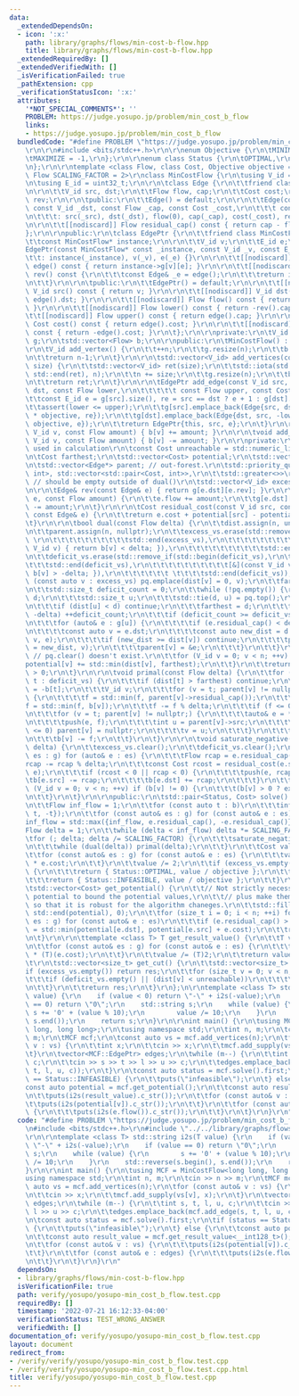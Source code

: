 ```yaml
---
data:
  _extendedDependsOn:
  - icon: ':x:'
    path: library/graphs/flows/min-cost-b-flow.hpp
    title: library/graphs/flows/min-cost-b-flow.hpp
  _extendedRequiredBy: []
  _extendedVerifiedWith: []
  _isVerificationFailed: true
  _pathExtension: cpp
  _verificationStatusIcon: ':x:'
  attributes:
    '*NOT_SPECIAL_COMMENTS*': ''
    PROBLEM: https://judge.yosupo.jp/problem/min_cost_b_flow
    links:
    - https://judge.yosupo.jp/problem/min_cost_b_flow
  bundledCode: "#define PROBLEM \"https://judge.yosupo.jp/problem/min_cost_b_flow\"\
    \r\n\r\n#include <bits/stdc++.h>\r\n\r\nenum Objective {\r\n\tMINIMIZE = 1,\r\n\
    \tMAXIMIZE = -1,\r\n};\r\n\r\nenum class Status {\r\n\tOPTIMAL,\r\n\tINFEASIBLE,\r\
    \n};\r\n\r\ntemplate <class Flow, class Cost, Objective objective = Objective::MINIMIZE,\
    \ Flow SCALING_FACTOR = 2>\r\nclass MinCostFlow {\r\n\tusing V_id = uint32_t;\r\
    \n\tusing E_id = uint32_t;\r\n\r\n\tclass Edge {\r\n\t\tfriend class MinCostFlow;\r\
    \n\r\n\t\tV_id src, dst;\r\n\t\tFlow flow, cap;\r\n\t\tCost cost;\r\n\t\tE_id\
    \ rev;\r\n\r\n\tpublic:\r\n\t\tEdge() = default;\r\n\r\n\t\tEdge(const V_id _src,\
    \ const V_id _dst, const Flow _cap, const Cost _cost,\r\n\t\t\t const E_id _rev)\r\
    \n\t\t\t: src(_src), dst(_dst), flow(0), cap(_cap), cost(_cost), rev(_rev) {}\r\
    \n\r\n\t\t[[nodiscard]] Flow residual_cap() const { return cap - flow; }\r\n\t\
    };\r\n\r\npublic:\r\n\tclass EdgePtr {\r\n\t\tfriend class MinCostFlow;\r\n\r\n\
    \t\tconst MinCostFlow* instance;\r\n\r\n\t\tV_id v;\r\n\t\tE_id e;\r\n\r\n\t\t\
    EdgePtr(const MinCostFlow* const _instance, const V_id _v, const E_id _e)\r\n\t\
    \t\t: instance(_instance), v(_v), e(_e) {}\r\n\r\n\t\t[[nodiscard]] const Edge&\
    \ edge() const { return instance->g[v][e]; }\r\n\r\n\t\t[[nodiscard]] const Edge&\
    \ rev() const {\r\n\t\t\tconst Edge& _e = edge();\r\n\t\t\treturn instance->g[_e.dst][_e.rev];\r\
    \n\t\t}\r\n\r\n\tpublic:\r\n\t\tEdgePtr() = default;\r\n\r\n\t\t[[nodiscard]]\
    \ V_id src() const { return v; }\r\n\r\n\t\t[[nodiscard]] V_id dst() const { return\
    \ edge().dst; }\r\n\r\n\t\t[[nodiscard]] Flow flow() const { return edge().flow;\
    \ }\r\n\r\n\t\t[[nodiscard]] Flow lower() const { return -rev().cap; }\r\n\r\n\
    \t\t[[nodiscard]] Flow upper() const { return edge().cap; }\r\n\r\n\t\t[[nodiscard]]\
    \ Cost cost() const { return edge().cost; }\r\n\r\n\t\t[[nodiscard]] Cost gain()\
    \ const { return -edge().cost; }\r\n\t};\r\n\r\nprivate:\r\n\tV_id n;\r\n\tstd::vector<std::vector<Edge>>\
    \ g;\r\n\tstd::vector<Flow> b;\r\n\r\npublic:\r\n\tMinCostFlow() : n(0) {}\r\n\
    \r\n\tV_id add_vertex() {\r\n\t\t++n;\r\n\t\tg.resize(n);\r\n\t\tb.resize(n);\r\
    \n\t\treturn n-1;\r\n\t}\r\n\r\n\tstd::vector<V_id> add_vertices(const size_t\
    \ size) {\r\n\t\tstd::vector<V_id> ret(size);\r\n\t\tstd::iota(std::begin(ret),\
    \ std::end(ret), n);\r\n\t\tn += size;\r\n\t\tg.resize(n);\r\n\t\tb.resize(n);\r\
    \n\t\treturn ret;\r\n\t}\r\n\r\n\tEdgePtr add_edge(const V_id src, const V_id\
    \ dst, const Flow lower,\r\n\t\t\t\t\t const Flow upper, const Cost cost) {\r\n\
    \t\tconst E_id e = g[src].size(), re = src == dst ? e + 1 : g[dst].size();\r\n\
    \t\tassert(lower <= upper);\r\n\t\tg[src].emplace_back(Edge{src, dst, upper, cost\
    \ * objective, re});\r\n\t\tg[dst].emplace_back(Edge{dst, src, -lower, -cost *\
    \ objective, e});\r\n\t\treturn EdgePtr{this, src, e};\r\n\t}\r\n\r\n\tvoid add_supply(const\
    \ V_id v, const Flow amount) { b[v] += amount; }\r\n\r\n\tvoid add_demand(const\
    \ V_id v, const Flow amount) { b[v] -= amount; }\r\n\r\nprivate:\r\n\t// Variables\
    \ used in calculation\r\n\tconst Cost unreachable = std::numeric_limits<Cost>::max();\r\
    \n\tCost farthest;\r\n\tstd::vector<Cost> potential;\r\n\tstd::vector<Cost> dist;\r\
    \n\tstd::vector<Edge*> parent; // out-forest.\r\n\tstd::priority_queue<std::pair<Cost,\
    \ int>, std::vector<std::pair<Cost, int>>,\r\n\t\tstd::greater<>>\r\n\t\t\tpq;\
    \ // should be empty outside of dual()\r\n\tstd::vector<V_id> excess_vs, deficit_vs;\r\
    \n\r\n\tEdge& rev(const Edge& e) { return g[e.dst][e.rev]; }\r\n\r\n\tvoid push(Edge&\
    \ e, const Flow amount) {\r\n\t\te.flow += amount;\r\n\t\tg[e.dst][e.rev].flow\
    \ -= amount;\r\n\t}\r\n\r\n\tCost residual_cost(const V_id src, const V_id dst,\
    \ const Edge& e) {\r\n\t\treturn e.cost + potential[src] - potential[dst];\r\n\
    \t}\r\n\r\n\tbool dual(const Flow delta) {\r\n\t\tdist.assign(n, unreachable);\r\
    \n\t\tparent.assign(n, nullptr);\r\n\t\texcess_vs.erase(std::remove_if(std::begin(excess_vs),\
    \ \r\n\t\t\t\t\t\t\t\t\t\tstd::end(excess_vs),\r\n\t\t\t\t\t\t\t\t\t\t[&](const\
    \ V_id v) { return b[v] < delta; }),\r\n\t\t\t\t\t\t\t\t\t\tstd::end(excess_vs));\r\
    \n\t\tdeficit_vs.erase(std::remove_if(std::begin(deficit_vs),\r\n\t\t\t\t\t\t\t\
    \t\t\tstd::end(deficit_vs),\r\n\t\t\t\t\t\t\t\t\t\t[&](const V_id v) { return\
    \ b[v] > -delta; }),\r\n\t\t\t\t\t\t \t\t\t\tstd::end(deficit_vs));\r\n\t\tfor\
    \ (const auto v : excess_vs) pq.emplace(dist[v] = 0, v);\r\n\t\tfarthest = 0;\r\
    \n\t\tstd::size_t deficit_count = 0;\r\n\t\twhile (!pq.empty()) {\r\n\t\t\tCost\
    \ d;\r\n\t\t\tstd::size_t u;\r\n\t\t\tstd::tie(d, u) = pq.top();\r\n\t\t\tpq.pop();\r\
    \n\t\t\tif (dist[u] < d) continue;\r\n\t\t\tfarthest = d;\r\n\t\t\tif (b[u] <=\
    \ -delta) ++deficit_count;\r\n\t\t\tif (deficit_count >= deficit_vs.size()) break;\r\
    \n\t\t\tfor (auto& e : g[u]) {\r\n\t\t\t\tif (e.residual_cap() < delta) continue;\r\
    \n\t\t\t\tconst auto v = e.dst;\r\n\t\t\t\tconst auto new_dist = d + residual_cost(u,\
    \ v, e);\r\n\t\t\t\tif (new_dist >= dist[v]) continue;\r\n\t\t\t\tpq.emplace(dist[v]\
    \ = new_dist, v);\r\n\t\t\t\tparent[v] = &e;\r\n\t\t\t}\r\n\t\t}\r\n\t\tpq = decltype(pq)();\
    \ // pq.clear() doesn't exist.\r\n\t\tfor (V_id v = 0; v < n; ++v) {\r\n\t\t\t\
    potential[v] += std::min(dist[v], farthest);\r\n\t\t}\r\n\t\treturn deficit_count\
    \ > 0;\r\n\t}\r\n\r\n\tvoid primal(const Flow delta) {\r\n\t\tfor (const auto\
    \ t : deficit_vs) {\r\n\t\t\tif (dist[t] > farthest) continue;\r\n\t\t\tFlow f\
    \ = -b[t];\r\n\t\t\tV_id v;\r\n\t\t\tfor (v = t; parent[v] != nullptr; v = parent[v]->src)\
    \ {\r\n\t\t\t\tf = std::min(f, parent[v]->residual_cap());\r\n\t\t\t}\r\n\t\t\t\
    f = std::min(f, b[v]);\r\n\t\t\tf -= f % delta;\r\n\t\t\tif (f <= 0) continue;\r\
    \n\t\t\tfor (v = t; parent[v] != nullptr;) {\r\n\t\t\t\tauto& e = *parent[v];\r\
    \n\t\t\t\tpush(e, f);\r\n\t\t\t\tint u = parent[v]->src;\r\n\t\t\t\tif (e.residual_cap()\
    \ <= 0) parent[v] = nullptr;\r\n\t\t\t\tv = u;\r\n\t\t\t}\r\n\t\t\tb[t] += f;\r\
    \n\t\t\tb[v] -= f;\r\n\t\t}\r\n\t}\r\n\r\n\tvoid saturate_negative(const Flow\
    \ delta) {\r\n\t\texcess_vs.clear();\r\n\t\tdeficit_vs.clear();\r\n\t\tfor (auto&\
    \ es : g) for (auto& e : es) {\r\n\t\t\tFlow rcap = e.residual_cap();\r\n\t\t\t\
    rcap -= rcap % delta;\r\n\t\t\tconst Cost rcost = residual_cost(e.src, e.dst,\
    \ e);\r\n\t\t\tif (rcost < 0 || rcap < 0) {\r\n\t\t\t\tpush(e, rcap);\r\n\t\t\t\
    \tb[e.src] -= rcap;\r\n\t\t\t\tb[e.dst] += rcap;\r\n\t\t\t}\r\n\t\t}\r\n\t\tfor\
    \ (V_id v = 0; v < n; ++v) if (b[v] != 0) {\r\n\t\t\t(b[v] > 0 ? excess_vs : deficit_vs).emplace_back(v);\r\
    \n\t\t}\r\n\t}\r\n\r\npublic:\r\n\tstd::pair<Status, Cost> solve() {\r\n\t\tpotential.resize(n);\r\
    \n\t\tFlow inf_flow = 1;\r\n\t\tfor (const auto t : b)\r\n\t\t\tinf_flow = std::max({inf_flow,\
    \ t, -t});\r\n\t\tfor (const auto& es : g) for (const auto& e : es)\r\n\t\t\t\
    inf_flow = std::max({inf_flow, e.residual_cap(), -e.residual_cap()});\r\n\t\t\
    Flow delta = 1;\r\n\t\twhile (delta < inf_flow) delta *= SCALING_FACTOR;\r\n\t\
    \tfor (; delta; delta /= SCALING_FACTOR) {\r\n\t\t\tsaturate_negative(delta);\r\
    \n\t\t\twhile (dual(delta)) primal(delta);\r\n\t\t}\r\n\t\tCost value = 0;\r\n\
    \t\tfor (const auto& es : g) for (const auto& e : es) {\r\n\t\t\tvalue += e.flow\
    \ * e.cost;\r\n\t\t}\r\n\t\tvalue /= 2;\r\n\t\tif (excess_vs.empty() && deficit_vs.empty())\
    \ {\r\n\t\t\treturn { Status::OPTIMAL, value / objective };\r\n\t\t} else {\r\n\
    \t\t\treturn { Status::INFEASIBLE, value / objective };\r\n\t\t}\r\n\t}\r\n\r\n\
    \tstd::vector<Cost> get_potential() {\r\n\t\t// Not strictly necessary, but re-calculate\
    \ potential to bound the potential values,\r\n\t\t// plus make them somewhat canonical\
    \ so that it is robust for the algorithm chaneges.\r\n\t\tstd::fill(std::begin(potential),\
    \ std::end(potential), 0);\r\n\t\tfor (size_t i = 0; i < n; ++i) for (const auto&\
    \ es : g) for (const auto& e : es)\r\n\t\t\tif (e.residual_cap() > 0) potential[e.dst]\
    \ = std::min(potential[e.dst], potential[e.src] + e.cost);\r\n\t\treturn potential;\r\
    \n\t}\r\n\r\n\ttemplate <class T> T get_result_value() {\r\n\t\tT value = 0;\r\
    \n\t\tfor (const auto& es : g) for (const auto& e : es) {\r\n\t\t\tvalue += (T)(e.flow)\
    \ * (T)(e.cost);\r\n\t\t}\r\n\t\tvalue /= (T)2;\r\n\t\treturn value;\r\n\t}\r\n\
    \t\r\n\tstd::vector<size_t> get_cut() {\r\n\t\tstd::vector<size_t> res;\r\n\t\t\
    if (excess_vs.empty()) return res;\r\n\t\tfor (size_t v = 0; v < n; ++v) {\r\n\
    \t\t\tif (deficit_vs.empty() || (dist[v] < unreachable))\r\n\t\t\t\tres.emplace_back(v);\r\
    \n\t\t}\r\n\t\treturn res;\r\n\t}\r\n};\n\r\ntemplate <class T> std::string i2s(T\
    \ value) {\r\n    if (value < 0) return \"-\" + i2s(-value);\r\n    if (value\
    \ == 0) return \"0\";\r\n    std::string s;\r\n    while (value) {\r\n       \
    \ s += '0' + (value % 10);\r\n        value /= 10;\r\n    }\r\n    std::reverse(s.begin(),\
    \ s.end());\r\n    return s;\r\n}\r\n\r\nint main() {\r\n\tusing MCF = MinCostFlow<long\
    \ long, long long>;\r\n\tusing namespace std;\r\n\tint n, m;\r\n\tcin >> n >>\
    \ m;\r\n\tMCF mcf;\r\n\tconst auto vs = mcf.add_vertices(n);\r\n\tfor (const auto&\
    \ v : vs) {\r\n\t\tint x;\r\n\t\tcin >> x;\r\n\t\tmcf.add_supply(vs[v], x);\r\n\
    \t}\r\n\tvector<MCF::EdgePtr> edges;\r\n\twhile (m--) {\r\n\t\tint s, t, l, u,\
    \ c;\r\n\t\tcin >> s >> t >> l >> u >> c;\r\n\t\tedges.emplace_back(mcf.add_edge(s,\
    \ t, l, u, c));\r\n\t}\r\n\tconst auto status = mcf.solve().first;\r\n\tif (status\
    \ == Status::INFEASIBLE) {\r\n\t\tputs(\"infeasible\");\r\n\t} else {\r\n\t\t\
    const auto potential = mcf.get_potential();\r\n\t\tconst auto result_value = mcf.get_result_value<__int128_t>();\r\
    \n\t\tputs(i2s(result_value).c_str());\r\n\t\tfor (const auto& v : vs) {\r\n\t\
    \t\tputs(i2s(potential[v]).c_str());\r\n\t\t}\r\n\t\tfor (const auto& e : edges)\
    \ {\r\n\t\t\tputs(i2s(e.flow()).c_str());\r\n\t\t}\r\n\t}\r\n}\r\n"
  code: "#define PROBLEM \"https://judge.yosupo.jp/problem/min_cost_b_flow\"\r\n\r\
    \n#include <bits/stdc++.h>\r\n#include \"../../library/graphs/flows/min-cost-b-flow.hpp\"\
    \r\n\r\ntemplate <class T> std::string i2s(T value) {\r\n    if (value < 0) return\
    \ \"-\" + i2s(-value);\r\n    if (value == 0) return \"0\";\r\n    std::string\
    \ s;\r\n    while (value) {\r\n        s += '0' + (value % 10);\r\n        value\
    \ /= 10;\r\n    }\r\n    std::reverse(s.begin(), s.end());\r\n    return s;\r\n\
    }\r\n\r\nint main() {\r\n\tusing MCF = MinCostFlow<long long, long long>;\r\n\t\
    using namespace std;\r\n\tint n, m;\r\n\tcin >> n >> m;\r\n\tMCF mcf;\r\n\tconst\
    \ auto vs = mcf.add_vertices(n);\r\n\tfor (const auto& v : vs) {\r\n\t\tint x;\r\
    \n\t\tcin >> x;\r\n\t\tmcf.add_supply(vs[v], x);\r\n\t}\r\n\tvector<MCF::EdgePtr>\
    \ edges;\r\n\twhile (m--) {\r\n\t\tint s, t, l, u, c;\r\n\t\tcin >> s >> t >>\
    \ l >> u >> c;\r\n\t\tedges.emplace_back(mcf.add_edge(s, t, l, u, c));\r\n\t}\r\
    \n\tconst auto status = mcf.solve().first;\r\n\tif (status == Status::INFEASIBLE)\
    \ {\r\n\t\tputs(\"infeasible\");\r\n\t} else {\r\n\t\tconst auto potential = mcf.get_potential();\r\
    \n\t\tconst auto result_value = mcf.get_result_value<__int128_t>();\r\n\t\tputs(i2s(result_value).c_str());\r\
    \n\t\tfor (const auto& v : vs) {\r\n\t\t\tputs(i2s(potential[v]).c_str());\r\n\
    \t\t}\r\n\t\tfor (const auto& e : edges) {\r\n\t\t\tputs(i2s(e.flow()).c_str());\r\
    \n\t\t}\r\n\t}\r\n}\r\n"
  dependsOn:
  - library/graphs/flows/min-cost-b-flow.hpp
  isVerificationFile: true
  path: verify/yosupo/yosupo-min_cost_b_flow.test.cpp
  requiredBy: []
  timestamp: '2022-07-21 16:12:33-04:00'
  verificationStatus: TEST_WRONG_ANSWER
  verifiedWith: []
documentation_of: verify/yosupo/yosupo-min_cost_b_flow.test.cpp
layout: document
redirect_from:
- /verify/verify/yosupo/yosupo-min_cost_b_flow.test.cpp
- /verify/verify/yosupo/yosupo-min_cost_b_flow.test.cpp.html
title: verify/yosupo/yosupo-min_cost_b_flow.test.cpp
---
```


